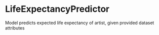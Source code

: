 # LifeExpectancyPredictor

Model predicts expected life expectancy of artist, given provided dataset attributes
